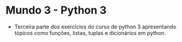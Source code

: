 # Mundo 3 - Python 3
- Terceira parte dos exercícios do curso de python 3 apresentando tópicos como funções, listas, tuplas e dicionários em python.
